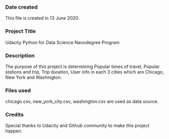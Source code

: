 ### Date created
This file is created in 13 June 2020.

### Project Title
Udacity Python for Data Science Nanodegree Program 

### Description
The purpose of this project is determining Popular times of travel, Popular stations and trip, Trip duration, User info in each 3 cities which are Chicago, New York and Washington.

### Files used
chicago.csv, new_york_city.csv, washington.csv are used as data source.

### Credits
Special thanks to Udacity and Github community to make this project happen.


